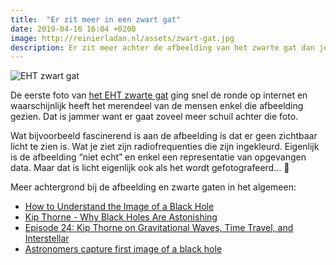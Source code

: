 ```yaml
---
title:  "Er zit meer in een zwart gat"
date: 2019-04-16 16:04 +0200
image: http://reinierladan.nl/assets/zwart-gat.jpg
description: Er zit meer achter de afbeelding van het zwarte gat dan je denkt.
---
```


![EHT zwart gat](https://reinierladan.nl/assets/zwart-gat.jpg)

De eerste foto van [het EHT zwarte gat](https://eventhorizontelescope.org/home) ging snel de ronde op internet en waarschijnlijk heeft het merendeel van de mensen enkel die afbeelding gezien. Dat is jammer want er gaat zoveel meer schuil achter die foto.

Wat bijvoorbeeld fascinerend is aan de afbeelding is dat er geen zichtbaar licht te zien is. Wat je ziet zijn radiofrequenties die zijn ingekleurd. Eigenlijk is de afbeelding “niet echt” en enkel een representatie van opgevangen data. Maar dat is licht eigenlijk ook als het wordt gefotografeerd… 🤔

Meer achtergrond bij de afbeelding en zwarte gaten in het algemeen: 

- [How to Understand the Image of a Black Hole](https://www.youtube.com/watch?v=zUyH3XhpLTo&feature=youtu.be)
- [Kip Thorne - Why Black Holes Are Astonishing](https://www.youtube.com/watch?v=oj1AfkPQa6M&feature=youtu.be)
- [Episode 24: Kip Thorne on Gravitational Waves, Time Travel, and Interstellar](https://www.preposterousuniverse.com/podcast/2018/11/26/episode-24-kip-thorne-on-gravitational-waves-time-travel-and-interstellar/)
- [Astronomers capture first image of a black hole](https://nsf.gov/news/news_summ.jsp?cntn_id=298276)
